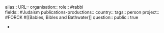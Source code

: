 alias::
URL::
organisation::
role:: #rabbi  
fields:: #Judaism 
publications-productions:: 
country::
tags:: person
project:: #FORCK #[[Babies, Bibles and Bathwater]] 
question::
public:: true

-